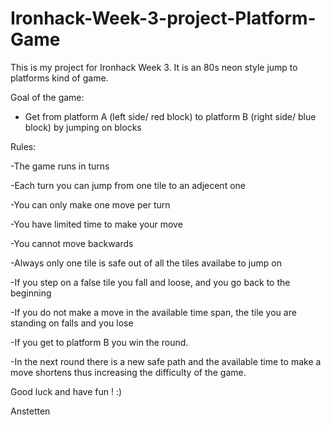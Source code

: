 # Ironhack-Week-3-project-Platform-Game
This is my project for Ironhack Week 3. It is an 80s neon style jump to platforms kind of game.

Goal of the game:
  - Get from platform A (left side/ red block) to platform B (right side/ blue block) by jumping on blocks

Rules:

  -The game runs in turns
  
  -Each turn you can jump from one tile to an adjecent one
  
  -You can only make one move per turn
  
  -You have limited time to make your move
  
  -You cannot move backwards
  
  -Always only one tile is safe out of all the tiles availabe to jump on
  
  -If you step on a false tile you fall and loose, and you go back to the beginning
  
  -If you do not make a move in the available time span, the tile you are standing on falls and you lose
  
  -If you get to platform B you win the round.
  
  -In the next round there is a new safe path and the available time to make a move shortens thus increasing the difficulty of the game.
  
  
Good luck and have fun ! :)

Anstetten
